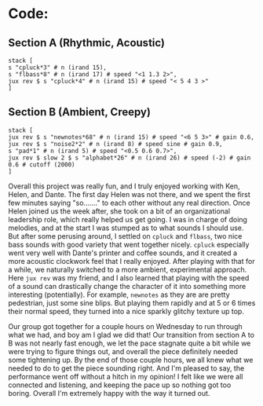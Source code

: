 # Code:

## Section A (Rhythmic, Acoustic)
    stack [
    s "cpluck*3" # n (irand 15),
    s "flbass*8" # n (irand 17) # speed "<1 1.3 2>",
    jux rev $ s "cpluck*4" # n (irand 15) # speed "< 5 4 3 >"
    ]

## Section B (Ambient, Creepy)
    stack [
    jux rev $ s "newnotes*68" # n (irand 15) # speed "<6 5 3>" # gain 0.6,
    jux rev $ s "noise2*2" # n (irand 8) # speed sine # gain 0.9,
    s "pad*1" # n (irand 5) # speed "<0.5 0.6 0.7>",
    jux rev $ slow 2 $ s "alphabet*26" # n (irand 26) # speed (-2) # gain 0.6 # cutoff (2000)
    ]

Overall this project was really fun, and I truly enjoyed working with Ken, Helen, and Dante. The first day Helen was not there, and we spent the first few minutes saying "so......." to each other without any real direction. Once Helen joined us the week after, she took on a bit of an organizational leadership role, which really helped us get going. I was in charge of doing melodies, and at the start I was stumped as to what sounds I should use. But after some perusing around, I settled on `cpluck` and `flbass`, two nice bass sounds with good variety that went together nicely. `cpluck` especially went very well with Dante's printer and coffee sounds, and it created a more acoustic clockwork feel that I really enjoyed. After playing with that for a while, we naturally switched to a more ambient, experimental approach. Here `jux rev` was my friend, and I also learned that playing with the speed of a sound can drastically change the character of it into something more interesting (potentially). For example, `newnotes` as they are are pretty pedestrian, just some sine blips. But playing them rapidly and at 5 or 6 times their normal speed, they turned into a nice sparkly glitchy texture up top.

Our group got together for a couple hours on Wednesday to run through what we had, and boy am I glad we did that! Our transition from section A to B was not nearly fast enough, we let the pace stagnate quite a bit while we were trying to figure things out, and overall the piece definitely needed some tightening up. By the end of those couple hours, we all knew what we needed to do to get the piece sounding right. And I'm pleased to say, the performance went off without a hitch in my opinion! I felt like we were all connected and listening, and keeping the pace up so nothing got too boring. Overall I'm extremely happy with the way it turned out.